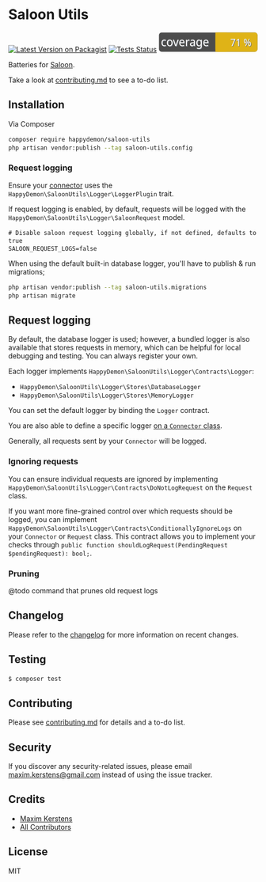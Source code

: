 # Saloon Utils

[![Latest Version on Packagist][ico-version]][link-packagist]
[![Tests Status][ico-tests]][link-tests]
![Tests Coverage][ico-coverage]

Batteries for [Saloon](https://docs.saloon.dev/).

Take a look at [contributing.md](contributing.md) to see a to-do list.

## Installation

Via Composer

``` bash
composer require happydemon/saloon-utils
php artisan vendor:publish --tag saloon-utils.config
```

### Request logging

Ensure your [connector](https://docs.saloon.dev/the-basics/connectors) uses the `HappyDemon\SaloonUtils\Logger\LoggerPlugin` trait.

If request logging is enabled, by default, requests will be logged with the `HappyDemon\SaloonUtils\Logger\SaloonRequest` model.

```dotenv
# Disable saloon request logging globally, if not defined, defaults to true
SALOON_REQUEST_LOGS=false
```

When using the default built-in database logger, you'll have to publish & run migrations;

``` bash
php artisan vendor:publish --tag saloon-utils.migrations
php artisan migrate
```

## Request logging

By default, the database logger is used; however, a bundled logger is also available that stores requests in memory, which can be helpful for local debugging and testing. You can always register your own.

Each logger implements `HappyDemon\SaloonUtils\Logger\Contracts\Logger`:
- `HappyDemon\SaloonUtils\Logger\Stores\DatabaseLogger`
- `HappyDemon\SaloonUtils\Logger\Stores\MemoryLogger`

You can set the default logger by binding the `Logger` contract.

You are also able to define a specific logger [on a `Connector` class](tests/Saloon/Connectors/ConnectorProvidesLogger.php).

Generally, all requests sent by your `Connector` will be logged.

### Ignoring requests

You can ensure individual requests are ignored by implementing `HappyDemon\SaloonUtils\Logger\Contracts\DoNotLogRequest` on the `Request` class.

If you want more fine-grained control over which requests should be logged, you can implement `HappyDemon\SaloonUtils\Logger\Contracts\ConditionallyIgnoreLogs` on your `Connector` or `Request` class.
This contract allows you to implement your checks through `public function shouldLogRequest(PendingRequest $pendingRequest): bool;`.

### Pruning
@todo command that prunes old request logs

## Changelog

Please refer to the [changelog](changelog.md) for more information on recent changes.

## Testing

``` bash
$ composer test
```

## Contributing

Please see [contributing.md](contributing.md) for details and a to-do list.

## Security

If you discover any security-related issues, please email maxim.kerstens@gmail.com instead of using the issue tracker.

## Credits

- [Maxim Kerstens][link-author]
- [All Contributors][link-contributors]

## License

MIT

[ico-version]: https://img.shields.io/packagist/v/happydemon/saloon-utils.svg?style=flat-square
[ico-tests]: https://github.com/happydemon/saloon-utils/actions/workflows/test.yml/badge.svg
[ico-coverage]: https://raw.githubusercontent.com/happyDemon/saloon-utils/refs/heads/main/badge-coverage.svg

[link-packagist]: https://packagist.org/packages/happydemon/saloon-utils
[link-tests]: https://github.com/happyDemon/saloon-utils/actions/workflows/test.yml?query=branch%3Amain
[link-author]: https://github.com/happydemon
[link-contributors]: ../../contributors

